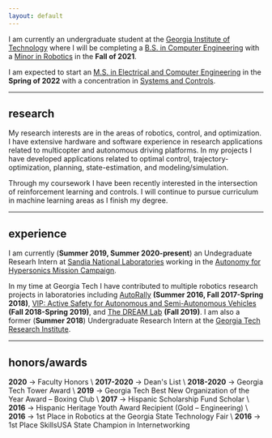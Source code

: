 ```yaml
---
layout: default
---
```


I am currently an undergraduate student at the [Georgia Institute of Technology](https://www.gatech.edu/) where I will be completing a [B.S. in Computer Engineering](https://www.ece.gatech.edu/) with a [Minor in Robotics](http://www.robotics.gatech.edu/) in the **Fall of 2021**.

I am expected to start an [M.S. in Electrical and Computer Engineering](https://www.ece.gatech.edu/academics/graduate-studies) in the **Spring of 2022** with a concentration in [Systems and Controls](https://www.ece.gatech.edu/research/tigs/systems-controls). 

---
## research

My research interests are in the areas of robotics, control, and optimization. I have extensive hardware and software experience in research applications related to multicopter and autonomous driving platforms. In my projects I have developed applications related to optimal control, trajectory-optimization, planning, state-estimation, and modeling/simulation. 

Through my coursework I have been recently interested in the intersection of reinforcement learning and controls. I will continue to pursue curriculum in machine learning areas as I finish my degree. 

---
## experience

I am currently (**Summer 2019, Summer 2020-present**) an Undegraduate Researh Intern at [Sandia National Laboratories](https://www.sandia.gov/) working in the [Autonomy for Hypersonics Mission Campaign](https://autonomy.sandia.gov/missioncampaign/index.html). 

In my time at Georgia Tech I have contributed to multiple robotics research projects in laboratories including [AutoRally](https://autorally.github.io/) **(Summer 2016, Fall 2017-Spring 2018)**, [VIP: Active Safety for Autonomous and Semi-Autonomous Vehicles](https://www.vip.gatech.edu/teams/active-safety-autonomous-and-semi-autonomous-vehicles) **(Fall 2018-Spring 2019)**, and [The DREAM Lab](https://dream.georgiatech-metz.fr/research-projects/rc-car/) **(Fall 2019)**. I am also a former (**Summer 2018**) Undergraduate Research Intern at the  [Georgia Tech Research Institute](https://www.gtri.gatech.edu/).

---
## honors/awards
**2020**  → Faculty Honors \\
**2017-2020** → Dean's List \\
**2018-2020** → Georgia Tech Tower Award \\
**2019** → Georgia Tech Best New Organization of the Year Award – Boxing Club \\
**2017** → Hispanic Scholarship Fund Scholar \\
**2016** → Hispanic Heritage Youth Award Recipient (Gold – Engineering) \\
**2016** → 1st Place in Robotics at the Georgia State Technology Fair \\
**2016** → 1st Place SkillsUSA State Champion in Internetworking 
 


